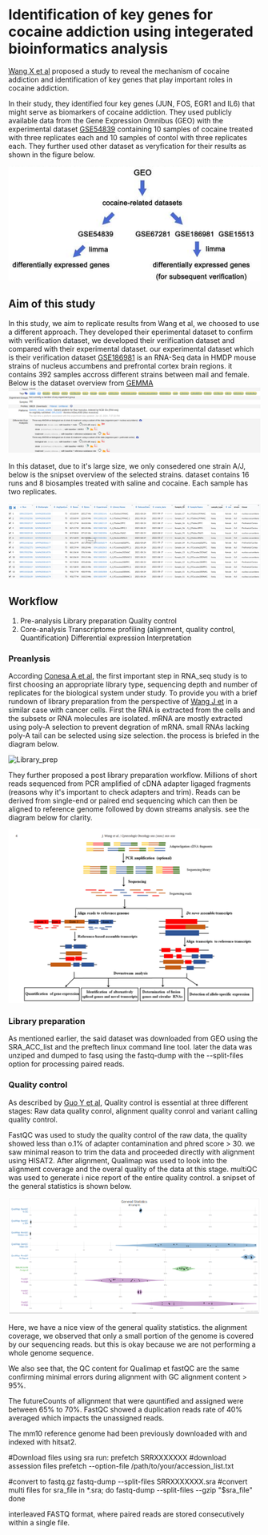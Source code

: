 # Identification of key genes for cocaine addiction using integerated bioinformatics analysis

[Wang X et al](https://www.ncbi.nlm.nih.gov/pmc/articles/PMC10352680/) proposed a study to reveal the mechanism of cocaine addiction and identification of key genes that play important roles in cocaine addiction.

In their study, they identified four key genes (JUN, FOS, EGR1 and IL6) that might serve as biomarkers of cocaine addiction. They used publicly available data from the Gene Expression Omnibus (GEO) with the experimental dataset [GSE54839](https://www.ncbi.nlm.nih.gov/geo/query/acc.cgi?acc=GSE54839) containing 10 samples of cocaine treated with three replicates each and 10 samples of contol with three replicates each. They further used other dataset as veryfication for their results as shown in the figure below.

![working dataset](data/working_dataset.png)

## Aim of this study

In this study, we aim to replicate results from Wang et al, we choosed to use a different approach. They developed their eperimental dataset to confirm with verification dataset, we developed their verification dataset and compared with their experimental dataset. our experimental dataset which is their verification dataset [GSE186981](https://www.ncbi.nlm.nih.gov/geo/query/acc.cgi?acc=GSE186981) is an RNA-Seq data in HMDP mouse strains of nucleus accumbens and prefrontal cortex brain regions. it contains 392 samples accross different strains between mail and female. Below is the dataset overview from [GEMMA](https://gemma.msl.ubc.ca/expressionExperiment/showExpressionExperiment.html?id=21038)
![gemma](data/gemma.png)

In this dataset, due to it's large size, we only consedered one strain A/J, below is the snipset overview of the selected strains. dataset contains 16 runs and 8 biosamples treated with saline and cocaine. Each sample has two replicates.

![dataset_overview](data/dataset_overview.png)

## Workflow

1. Pre-analysis
	Library preparation
	Quality control
2. Core-analysis
	Transcriptome profiling (alignment, quality control, Quantification)
	Differential expression
	Interpretation
	
### Preanlysis

According [Conesa A et al](https://pubmed.ncbi.nlm.nih.gov/26813401/), the first important step in RNA_seq study is to first choosing an appropriate library type, sequencing depth and number of replicates for the biological system under study. To provide you with a brief rundown of library preparation from the perspective of [Wang J et](https://pubmed.ncbi.nlm.nih.gov/30297273/) in a similar case with cancer cells. First the RNA is extracted from the cells and the subsets or RNA molecules are isolated. mRNA are mostly extracted using poly-A selection to prevent degration of mRNA. small RNAs lacking poly-A tail can be selected using size selection. the process is briefed in the diagram below.

![Library_prep](data/library.png)

They further proposed a post library preparation workflow. Millions of short reads sequenced from PCR amplified of cDNA adapter ligaged fragments (reasons why it's important to check adapters and trim). Reads can be derived from single-end or paired end sequencing which can then be aligned to reference genome followed by down streams analysis. see the diagram below for clarity.

![steps](data/steps.png)

### Library preparation

As mentioned earlier, the said dataset was downloaded from GEO using the SRA_ACC_list and the preftech linux command line tool. later the data was unziped and dumped to fasq using the fastq-dump with the --split-files option for processing paired reads. 

### Quality control

As described by [Guo Y et al](https://academic.oup.com/bib/article/15/6/879/180439), Quality control is essential at three different stages: Raw data quality conrol, alignment quality conrol and variant calling quality control.

FastQC was used to study the quality control of the raw data, the quality showed less than o.1% of adapter contamination and phred score > 30. we saw minimal reason to trim the data and proceeded directly with alignment using HISAT2. After alignment, Qualimap was used to look into the alignment coverage and the overal quality of the data at this stage. multiQC was used to generate i nice report of the entire quality control. a snipset of the general statistics is shown below.

![quality_control](data/quality_control.png)

Here, we have a nice view of the general quality statistics. the alignment coverage, we observed that only a small portion of the genome is covered by our sequencing reads. but this is okay because we are not performing a whole genome sequence. 

We also see that, the QC content for Qualimap et fastQC are the same confirming minimal errors during alignment with GC alignment content > 95%.

The futureCounts of allignment that were qauntified and assigned were between 65% to 70%. FastQC showed a duplication reads rate of 40% averaged which impacts the unassigned reads.



The mm10 reference genome had been previously downloaded with and indexed with hitsat2.










#Download files using sra run:
prefetch SRRXXXXXXX
#download assession files
prefetch --option-file /path/to/your/accession_list.txt

#convert to fastq.gz
fastq-dump --split-files SRRXXXXXXX.sra
#convert multi files
for sra_file in *.sra; do
  fastq-dump --split-files --gzip "$sra_file"
done

interleaved FASTQ format, where paired reads are stored consecutively within a single file.
